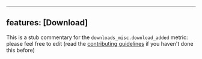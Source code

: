 
---
features: [Download]
---

This is a stub commentary for the `downloads_misc.download_added` metric: please feel free to edit (read the
[contributing guidelines](https://github.com/mozilla/glean-annotations/blob/main/CONTRIBUTING.md)
if you haven't done this before)
